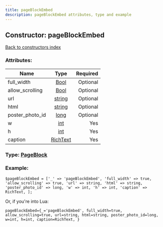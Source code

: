 ```yaml
---
title: pageBlockEmbed
description: pageBlockEmbed attributes, type and example
---
```

## Constructor: pageBlockEmbed  
[Back to constructors index](index.md)



### Attributes:

| Name     |    Type       | Required |
|----------|:-------------:|---------:|
|full\_width|[Bool](../types/Bool.md) | Optional|
|allow\_scrolling|[Bool](../types/Bool.md) | Optional|
|url|[string](../types/string.md) | Optional|
|html|[string](../types/string.md) | Optional|
|poster\_photo\_id|[long](../types/long.md) | Optional|
|w|[int](../types/int.md) | Yes|
|h|[int](../types/int.md) | Yes|
|caption|[RichText](../types/RichText.md) | Yes|



### Type: [PageBlock](../types/PageBlock.md)


### Example:

```
$pageBlockEmbed = ['_' => 'pageBlockEmbed', 'full_width' => true, 'allow_scrolling' => true, 'url' => string, 'html' => string, 'poster_photo_id' => long, 'w' => int, 'h' => int, 'caption' => RichText, ];
```  

Or, if you're into Lua:  


```
pageBlockEmbed={_='pageBlockEmbed', full_width=true, allow_scrolling=true, url=string, html=string, poster_photo_id=long, w=int, h=int, caption=RichText, }

```


